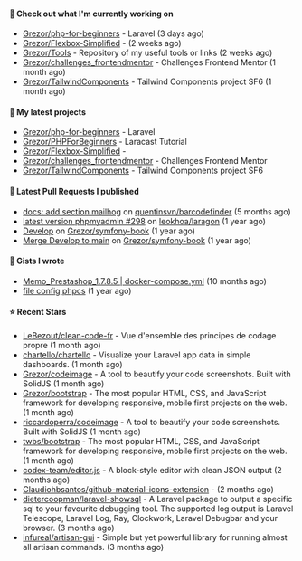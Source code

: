 #### 👷 Check out what I'm currently working on

- [Grezor/php-for-beginners](https://github.com/Grezor/php-for-beginners) - Laravel (3 days ago)
- [Grezor/Flexbox-Simplified](https://github.com/Grezor/Flexbox-Simplified) -  (2 weeks ago)
- [Grezor/Tools](https://github.com/Grezor/Tools) - Repository of my useful tools or links (2 weeks ago)
- [Grezor/challenges_frontendmentor](https://github.com/Grezor/challenges_frontendmentor) - Challenges Frontend Mentor (1 month ago)
- [Grezor/TailwindComponents](https://github.com/Grezor/TailwindComponents) - Tailwind Components project SF6 (1 month ago)

#### 🌱 My latest projects

- [Grezor/php-for-beginners](https://github.com/Grezor/php-for-beginners) - Laravel
- [Grezor/PHPForBeginners](https://github.com/Grezor/PHPForBeginners) - Laracast Tutorial
- [Grezor/Flexbox-Simplified](https://github.com/Grezor/Flexbox-Simplified) - 
- [Grezor/challenges_frontendmentor](https://github.com/Grezor/challenges_frontendmentor) - Challenges Frontend Mentor
- [Grezor/TailwindComponents](https://github.com/Grezor/TailwindComponents) - Tailwind Components project SF6

#### 🔨 Latest Pull Requests I published

- [docs: add section mailhog](https://github.com/quentinsvn/barcodefinder/pull/2) on [quentinsvn/barcodefinder](https://github.com/quentinsvn/barcodefinder) (5 months ago)
- [latest version phpmyadmin #298](https://github.com/leokhoa/laragon/pull/299) on [leokhoa/laragon](https://github.com/leokhoa/laragon) (1 year ago)
- [Develop](https://github.com/Grezor/symfony-book/pull/2) on [Grezor/symfony-book](https://github.com/Grezor/symfony-book) (1 year ago)
- [Merge Develop to main](https://github.com/Grezor/symfony-book/pull/1) on [Grezor/symfony-book](https://github.com/Grezor/symfony-book) (1 year ago)

#### 📓 Gists I wrote

- [Memo_Prestashop_1.7.8.5 | docker-compose.yml](https://gist.github.com/eb78b378ed9f40780dc077b361ead337) (10 months ago)
- [file config phpcs](https://gist.github.com/27d8a6056d2e171aed20c26699439861) (1 year ago)

#### ⭐ Recent Stars

- [LeBezout/clean-code-fr](https://github.com/LeBezout/clean-code-fr) - Vue d&#39;ensemble des principes de codage propre (1 month ago)
- [chartello/chartello](https://github.com/chartello/chartello) - Visualize your Laravel app data in simple dashboards. (1 month ago)
- [Grezor/codeimage](https://github.com/Grezor/codeimage) - A tool to beautify your code screenshots. Built with SolidJS (1 month ago)
- [Grezor/bootstrap](https://github.com/Grezor/bootstrap) - The most popular HTML, CSS, and JavaScript framework for developing responsive, mobile first projects on the web. (1 month ago)
- [riccardoperra/codeimage](https://github.com/riccardoperra/codeimage) - A tool to beautify your code screenshots. Built with SolidJS (1 month ago)
- [twbs/bootstrap](https://github.com/twbs/bootstrap) - The most popular HTML, CSS, and JavaScript framework for developing responsive, mobile first projects on the web. (1 month ago)
- [codex-team/editor.js](https://github.com/codex-team/editor.js) - A block-style editor with clean JSON output (2 months ago)
- [Claudiohbsantos/github-material-icons-extension](https://github.com/Claudiohbsantos/github-material-icons-extension) -  (2 months ago)
- [dietercoopman/laravel-showsql](https://github.com/dietercoopman/laravel-showsql) - A Laravel package to output a specific sql to your favourite debugging tool. The supported log output is Laravel Telescope, Laravel Log, Ray, Clockwork, Laravel Debugbar and your browser. (3 months ago)
- [infureal/artisan-gui](https://github.com/infureal/artisan-gui) - Simple but yet powerful library for running almost all artisan commands. (3 months ago)
